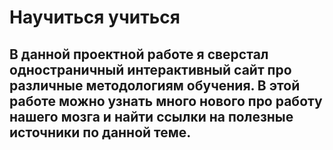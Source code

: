 # Научиться учиться
## В данной проектной работе я сверстал одностраничный интерактивный сайт про различные методологиям обучения. В этой работе можно узнать много нового про работу нашего мозга и найти ссылки на полезные источники по данной теме.
